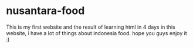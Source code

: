 # nusantara-food
This is my first website and the result of learning html in 4 days in this website, i have a lot of things about indonesia food. hope you guys enjoy it :)
